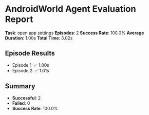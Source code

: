 
# AndroidWorld Agent Evaluation Report

**Task**: open app settings
**Episodes**: 2
**Success Rate**: 100.0%
**Average Duration**: 1.00s
**Total Time**: 3.02s

## Episode Results
- Episode 1: ✅ 1.00s
- Episode 2: ✅ 1.01s

## Summary
- **Successful**: 2
- **Failed**: 0
- **Success Rate**: 100.0%
